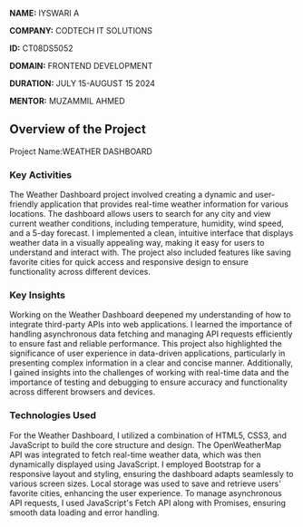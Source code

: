 **NAME:** IYSWARI A

**COMPANY:** CODTECH IT SOLUTIONS

**ID:** CT08DS5052

**DOMAIN:** FRONTEND DEVELOPMENT

**DURATION:** JULY 15-AUGUST 15 2024

**MENTOR:** MUZAMMIL AHMED

## Overview of the Project

Project Name:WEATHER DASHBOARD


### Key Activities
The Weather Dashboard project involved creating a dynamic and user-friendly application that provides real-time weather information for various locations. The dashboard allows users to search for any city and view current weather conditions, including temperature, humidity, wind speed, and a 5-day forecast. I implemented a clean, intuitive interface that displays weather data in a visually appealing way, making it easy for users to understand and interact with. The project also included features like saving favorite cities for quick access and responsive design to ensure functionality across different devices.

### Key Insights
Working on the Weather Dashboard deepened my understanding of how to integrate third-party APIs into web applications. I learned the importance of handling asynchronous data fetching and managing API requests efficiently to ensure fast and reliable performance. This project also highlighted the significance of user experience in data-driven applications, particularly in presenting complex information in a clear and concise manner. Additionally, I gained insights into the challenges of working with real-time data and the importance of testing and debugging to ensure accuracy and functionality across different browsers and devices.

### Technologies Used
For the Weather Dashboard, I utilized a combination of HTML5, CSS3, and JavaScript to build the core structure and design. The OpenWeatherMap API was integrated to fetch real-time weather data, which was then dynamically displayed using JavaScript. I employed Bootstrap for a responsive layout and styling, ensuring the dashboard adapts seamlessly to various screen sizes. Local storage was used to save and retrieve users' favorite cities, enhancing the user experience. To manage asynchronous API requests, I used JavaScript's Fetch API along with Promises, ensuring smooth data loading and error handling.
